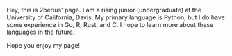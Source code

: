 Hey, this is 2berius' page. I am a rising junior (undergraduate) at the University of California, Davis.
My primary language is Python, but I do have some experience in Go, R, Rust, and C. I hope to learn more about these languages in the future.

Hope you enjoy my page!

<!---
2berius/2berius is a ✨ special ✨ repository because its `README.md` (this file) appears on your GitHub profile.
You can click the Preview link to take a look at your changes.
--->
